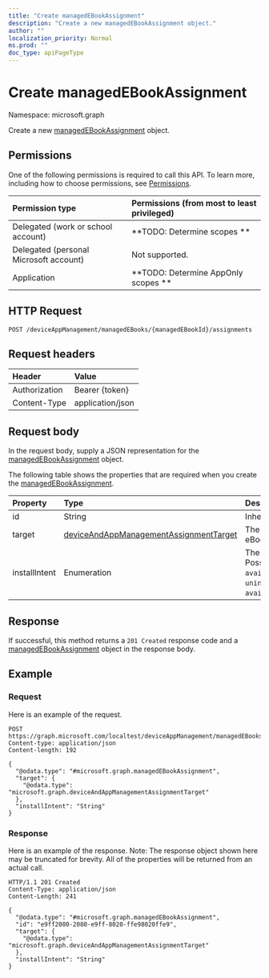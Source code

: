 ```yaml
---
title: "Create managedEBookAssignment"
description: "Create a new managedEBookAssignment object."
author: ""
localization_priority: Normal
ms.prod: ""
doc_type: apiPageType
---
```


# Create managedEBookAssignment

Namespace: microsoft.graph

Create a new [managedEBookAssignment](../resources/managedebookassignment.md) object.

## Permissions
One of the following permissions is required to call this API. To learn more, including how to choose permissions, see [Permissions](/concepts/permissions-reference.md).

|Permission type|Permissions (from most to least privileged)|
|:---|:---|
|Delegated (work or school account)|**TODO: Determine scopes **|
|Delegated (personal Microsoft account)|Not supported.|
|Application|**TODO: Determine AppOnly scopes **|

## HTTP Request
<!-- {
  "blockType": "ignored"
}
-->
``` http
POST /deviceAppManagement/managedEBooks/{managedEBookId}/assignments
```

## Request headers
|Header|Value|
|:---|:---|
|Authorization|Bearer {token}|
|Content-Type|application/json|

## Request body
In the request body, supply a JSON representation for the [managedEBookAssignment](../resources/managedebookassignment.md) object.

The following table shows the properties that are required when you create the [managedEBookAssignment](../resources/managedebookassignment.md).

|Property|Type|Description|
|:---|:---|:---|
|id|String| Inherited from [entity](../resources/entity.md)|
|target|[deviceAndAppManagementAssignmentTarget](../resources/deviceandappmanagementassignmenttarget.md)|The assignment target for eBook.|
|installIntent|Enumeration|The install intent for eBook. Possible values are: `available`, `required`, `uninstall`, `availableWithoutEnrollment`.|



## Response
If successful, this method returns a `201 Created` response code and a [managedEBookAssignment](../resources/managedebookassignment.md) object in the response body.

## Example

### Request
Here is an example of the request.
<!-- {
  "blockType": "request",
  "name": "create_managedebookassignment_from_"
}
-->
``` http
POST https://graph.microsoft.com/localtest/deviceAppManagement/managedEBooks/{managedEBookId}/assignments
Content-type: application/json
Content-length: 192

{
  "@odata.type": "#microsoft.graph.managedEBookAssignment",
  "target": {
    "@odata.type": "microsoft.graph.deviceAndAppManagementAssignmentTarget"
  },
  "installIntent": "String"
}
```

### Response
Here is an example of the response. Note: The response object shown here may be truncated for brevity. All of the properties will be returned from an actual call.
<!-- {
  "blockType": "response",
  "truncated": true,
  "@odata.type": "microsoft.graph.managedebookassignment"
}
-->
``` http
HTTP/1.1 201 Created
Content-Type: application/json
Content-Length: 241

{
  "@odata.type": "#microsoft.graph.managedEBookAssignment",
  "id": "e9ff2080-2080-e9ff-8020-ffe98020ffe9",
  "target": {
    "@odata.type": "microsoft.graph.deviceAndAppManagementAssignmentTarget"
  },
  "installIntent": "String"
}
```

